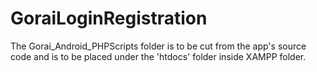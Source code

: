 # GoraiLoginRegistration

The Gorai_Android_PHPScripts folder is to be cut from the app's source code and is to be placed under the 'htdocs' folder inside XAMPP folder.
